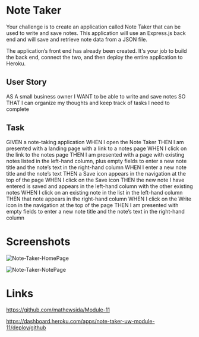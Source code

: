 # Note Taker

Your challenge is to create an application called Note Taker that can be used to write and save notes. This application will use an Express.js back end and will save and retrieve note data from a JSON file.

The application’s front end has already been created. It's your job to build the back end, connect the two, and then deploy the entire application to Heroku.

## User Story
AS A small business owner
I WANT to be able to write and save notes
SO THAT I can organize my thoughts and keep track of tasks I need to complete

## Task
GIVEN a note-taking application
WHEN I open the Note Taker
THEN I am presented with a landing page with a link to a notes page
WHEN I click on the link to the notes page
THEN I am presented with a page with existing notes listed in the left-hand column, plus empty fields to enter a new note title and the note’s text in the right-hand column
WHEN I enter a new note title and the note’s text
THEN a Save icon appears in the navigation at the top of the page
WHEN I click on the Save icon
THEN the new note I have entered is saved and appears in the left-hand column with the other existing notes
WHEN I click on an existing note in the list in the left-hand column
THEN that note appears in the right-hand column
WHEN I click on the Write icon in the navigation at the top of the page
THEN I am presented with empty fields to enter a new note title and the note’s text in the right-hand column


# Screenshots
![Note-Taker-HomePage](https://user-images.githubusercontent.com/91555425/216523012-7759e7bd-cf34-4982-9898-d83b9672951f.png)


![Note-Taker-NotePage](https://user-images.githubusercontent.com/91555425/216523026-d09caf83-e31c-4489-bdd2-32390d85bd97.png)


# Links
https://github.com/mathewsida/Module-11

https://dashboard.heroku.com/apps/note-taker-uw-module-11/deploy/github
